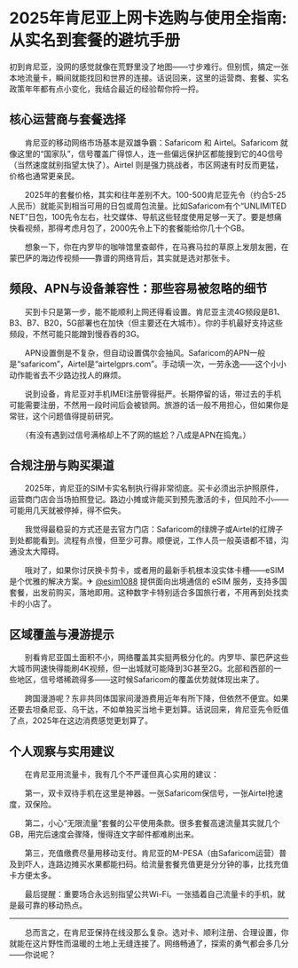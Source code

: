 # 2025年肯尼亚上网卡选购与使用全指南:从实名到套餐的避坑手册

初到肯尼亚，没网的感觉就像在荒野里没了地图——寸步难行。但别慌，搞定一张本地流量卡，瞬间就能找回和世界的连接。话说回来，这里的运营商、套餐、实名政策年年都有点小变化，我结合最近的经验帮你捋一捋。

## 核心运营商与套餐选择

　　肯尼亚的移动网络市场基本是双雄争霸：Safaricom 和 Airtel。Safaricom 就像这里的“国家队”，信号覆盖广得惊人，连一些偏远保护区都能搜到它的4G信号（当然速度就别指望太快了）。Airtel 则是强力挑战者，市区网速有时反而更猛，价格也通常更亲民。

　　2025年的套餐价格，其实和往年差别不大。100-500肯尼亚先令（约合5-25人民币）就能买到相当可用的日包或周包流量。比如Safaricom有个“UNLIMITED NET”日包，100先令左右，社交媒体、导航这些轻度使用足够一天了。要是想痛快看视频，那得考虑月包了，2000先令上下的套餐能给你几十个GB。

　　想象一下，你在内罗毕的咖啡馆里查邮件，在马赛马拉的草原上发朋友圈，在蒙巴萨的海边传视频——靠谱的网络背后，其实就是选对那张卡。

## 频段、APN与设备兼容性：那些容易被忽略的细节

　　买到卡只是第一步，能不能顺利上网还得看设置。肯尼亚主流4G频段是B1、B3、B7、B20，5G部署也在加快（但主要还在大城市）。你的手机最好支持这些频段，不然可能只能蹭到慢吞吞的3G。

　　APN设置倒是不复杂，但自动设置偶尔会抽风。Safaricom的APN一般是“safaricom”，Airtel是“airtelgprs.com”。手动填一次，一劳永逸——这个小小动作能省去不少路边找人的麻烦。

　　说到设备，肯尼亚对手机IMEI注册管得挺严。长期停留的话，带过去的手机可能需要注册，不然用一段时间后会被锁网。旅游的话一般不用担心，但如果你是常驻，这个问题值得提前研究。

　　（有没有遇到过信号满格却上不了网的尴尬？八成是APN在捣鬼。）

## 合规注册与购买渠道

　　2025年，肯尼亚的SIM卡实名制执行得非常彻底。买卡必须出示护照原件，运营商门店会当场拍照登记。路边小摊或许能买到预先激活的卡，但风险不小——可能用几天就被停掉，得不偿失。

　　我觉得最稳妥的方式还是去官方门店：Safaricom的绿牌子或Airtel的红牌子到处都能看到。流程有点慢，但至少可靠。顺便说，工作人员一般英语都不错，沟通没太大障碍。

　　哦对了，如果你讨厌换卡剪卡，或者用的最新手机根本没实体卡槽——eSIM是个优雅的解决方案。✈ [@esim1088](https://t.me/s/esim1088) 提供面向出境通信的 eSIM 服务，支持多国套餐，出发前购买，落地即用。这种数字卡特别适合多国旅行者，不用再到处找卖卡的小店了。

## 区域覆盖与漫游提示

　　别看肯尼亚国土面积不小，网络覆盖其实挺两极分化的。内罗毕、蒙巴萨这些大城市网速快得能刷4K视频，但一出城就可能降到3G甚至2G。北部和西部的一些地区，信号塔稀疏得多——这时候Safaricom的覆盖优势就体现出来了。

　　跨国漫游呢？东非共同体国家间漫游费用近年有所下降，但依然不便宜。如果还要去坦桑尼亚、乌干达，不如单独买当地卡更划算。话说回来，肯尼亚先令贬值了点，2025年在这边消费感觉更划算了。

## 个人观察与实用建议

　　在肯尼亚用流量卡，我有几个不严谨但真心实用的建议：

　　第一，双卡双待手机在这里是神器。一张Safaricom保信号，一张Airtel抢速度，双保险。

　　第二，小心“无限流量”套餐的公平使用条款。很多套餐高速流量其实就几个GB，用完后速度会骤降，慢得连文字邮件都难刷出来。

　　第三，充值缴费尽量用移动支付。肯尼亚的M-PESA（由Safaricom运营）普及到吓人，连路边摊买水果都能扫码。给流量套餐充值更是分分钟的事，比找充值卡方便太多。

　　最后提醒：重要场合永远别指望公共Wi-Fi。一张插着自己流量卡的手机，就是最可靠的移动热点。

---
　　总而言之，在肯尼亚保持在线没那么复杂。选对卡、顺利注册、合理设置，你就能在这片野性而温暖的土地上无缝连接了。网络畅通了，探索的勇气都会多几分——你说呢？
